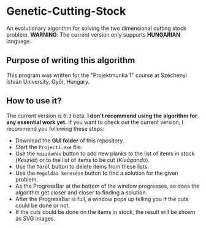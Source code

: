 # Genetic-Cutting-Stock
An evolutionary algorithm for solving the two dimensional cutting stock problem.
**WARNING**: The current version only supports **HUNGARIAN** language.

## Purpose of writing this algorithm
This program was written for the "Projektmunka 1" course at Széchenyi István University, Győr, Hungary.

## How to use it?
The current version is `0.3` beta. **I don't recommend using the algorithm for any essential work yet.**
If you want to check out the current version, I recommend you following these steps:
- Download the **GUI folder** of this repository.
- Start the `Project1.exe` file.
- Use the `Hozzáadás` button to add new planks to the list of items in stock (*Készlet*) or to the list of items to be cut (*Kivágandó*). 
- Use the `Töröl` button to delete items from these lists.
- Use the `Megoldás keresése` button to find a solution for the given problem. 
- As the ProgressBar at the bottom of the window progresses, so does the algorithm get closer and closer to finding a solution. 
- After the ProgressBar is full, a window pops up telling you if the cuts could be done or not.
- If the cuts could be done on the items in stock, the result will be shown as SVG images.
